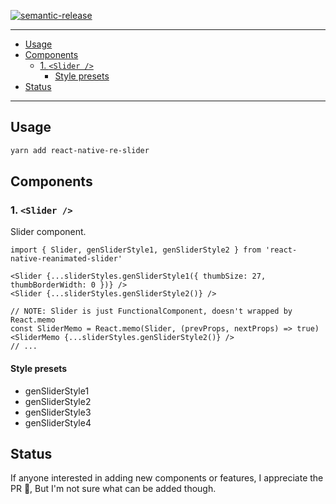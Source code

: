 [![semantic-release](https://img.shields.io/badge/%20%20%F0%9F%93%A6%F0%9F%9A%80-semantic--release-e10079.svg)](https://github.com/semantic-release/semantic-release)

---

- [Usage](#usage)
- [Components](#components)
  - [1. `<Slider />`](#1-slider)
    - [Style presets](#style-presets)
- [Status](#status)

---

## Usage

```sh
yarn add react-native-re-slider
```


## Components

### 1. `<Slider />`

Slider component.

```tsx
import { Slider, genSliderStyle1, genSliderStyle2 } from 'react-native-reanimated-slider'

<Slider {...sliderStyles.genSliderStyle1({ thumbSize: 27, thumbBorderWidth: 0 })} />
<Slider {...sliderStyles.genSliderStyle2()} />

// NOTE: Slider is just FunctionalComponent, doesn't wrapped by React.memo
const SliderMemo = React.memo(Slider, (prevProps, nextProps) => true)
<SliderMemo {...sliderStyles.genSliderStyle2()} />
// ...
```

#### Style presets

- genSliderStyle1
- genSliderStyle2
- genSliderStyle3
- genSliderStyle4


## Status

If anyone interested in adding new components or features, I appreciate the PR 🙌, But I'm not sure what can be added though.
